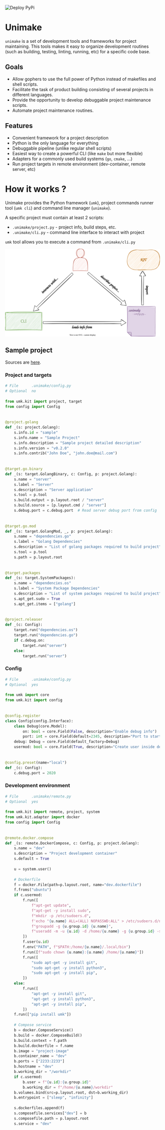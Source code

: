 ![Deploy PyPi](https://github.com/eddoss/unimake/actions/workflows/publish.yml/badge.svg)

# Unimake
`unimake` is a set of development tools and frameworks for project maintaining. This tools makes it easy to organize development routines (such as building, testing, linting, running, etc) for a specific code base.

## Goals
- Allow gophers to use the full power of Python instead of makefiles and shell scripts.
- Facilitate the task of product building consisting of several projects in different languages.
- Provide the opportunity to develop debuggable project maintenance scripts.
- Automate project maintenance routines.

## Features
- Convenient framework for a project description
- Python is the only language for everything
- Debuggable pipeline (unlike regular shell scripts)
- Easiest way to create a powerful CLI (like `make` but more flexible)
- Adapters for a commonly used build systems (`go`, `cmake`, ...)
- Run project targets in remote environment (dev-container, remote server, etc)

# How it works ?
Unimake provides the Python framework (`umk`), project commands runner tool (`umk cli`) and command line manager (`unimake`).

A specific project must contain at least 2 scripts:
- `.unimake/project.py` - project info, build steps, etc.
- `.unimake/cli.py` - command line interface to interact with project

`umk` tool allows you to execute a command from `.unimake/cli.py`

![how-unimake-works](docs/diagrams/high-level.svg)
## Sample project
Sources are [here](docs/sample).
### Project and targets
```py
# File      .unimake/config.py
# Optional  no

from umk.kit import project, target
from config import Config


@project.golang
def _(s: project.Golang):
    s.info.id = "sample"
    s.info.name = "Sample Project"
    s.info.description = "Sample project detailed description"
    s.info.version = "v0.2.0"
    s.info.contrib("John Doe", "john.doe@mail.com")


@target.go.binary
def _(s: target.GolangBinary, c: Config, p: project.Golang):
    s.name = "server"
    s.label = "Server"
    s.description = "Server application"
    s.tool = p.tool
    s.build.output = p.layout.root / "server"
    s.build.source = [p.layout.cmd / "server"]
    s.debug.port = c.debug.port  # Read server debug port from config


@target.go.mod
def _(s: target.GolangMod, _, p: project.Golang):
    s.name = "dependencies.go"
    s.label = "Golang Dependencies"
    s.description = "List of golang packages required to build project"
    s.tool = p.tool
    s.path = p.layout.root


@target.packages
def _(s: target.SystemPackages):
    s.name = "dependencies.os"
    s.label = "System Package Dependencies"
    s.description = "List of system packages required to build project"
    s.apt_get.sudo = True
    s.apt_get.items = ["golang"]


@project.releaser
def _(c: Config):
    target.run("dependencies.os")
    target.run("dependencies.go")
    if c.debug.on:
        target.run("server")
    else:
        target.run("server")
```
### Config
```py
# File      .unimake/config.py
# Optional  yes 

from umk import core
from umk.kit import config


@config.register
class Config(config.Interface):
    class Debug(core.Model):
        on: bool = core.Field(False, description="Enable debug info")
        port: int = core.Field(default=2345, description="Port to start debugger on")
    debug: Debug = core.Field(default_factory=Debug)
    usermod: bool = core.Field(True, description="Create user inside development container")


@config.preset(name="local")
def _(c: Config):
    c.debug.port = 2020
```
### Development environment
```py
# File      .unimake/remote.py
# Optional  yes

from umk.kit import remote, project, system
from umk.kit.adapter import docker
from config import Config


@remote.docker.compose
def _(s: remote.DockerCompose, c: Config, p: project.Golang):
    s.name = "dev"
    s.description = "Project development container"
    s.default = True

    u = system.user()

    # Dockerfile
    f = docker.File(path=p.layout.root, name="dev.dockerfile")
    f.froms("ubuntu")
    if c.usermod:
        f.run([
            f"apt-get update",
            f"apt-get -y install sudo",
            f"mkdir -p /etc/sudoers.d",
            f'echo "{u.name} ALL=(ALL) NOPASSWD:ALL" > /etc/sudoers.d/nopasswd',
            f"groupadd -g {u.group.id} {u.name}",
            f"useradd -m -u {u.id} -d /home/{u.name} -g {u.group.id} -s /bin/sh {u.name}",
        ])
        f.user(u.id)
        f.env("PATH", f"$PATH:/home/{u.name}/.local/bin")
        f.run([f"sudo chown {u.name}:{u.name} /home/{u.name}"])
        f.run([
            "sudo apt-get -y install git",
            "sudo apt-get -y install python3",
            "sudo apt-get -y install pip",
        ])
    else:
        f.run([
            "apt-get -y install git",
            "apt-get -y install python3",
            "apt-get -y install pip",
        ])
    f.run(["pip install umk"])

    # Compose service
    b = docker.ComposeService()
    b.build = docker.ComposeBuild()
    b.build.context = f.path
    b.build.dockerfile = f.name
    b.image = "project-image"
    b.container_name = "dev"
    b.ports = ["2233:2233"]
    b.hostname = "dev"
    b.working_dir = "/workdir"
    if c.usermod:
        b.user = f"{u.id}:{u.group.id}"
        b.working_dir = f"/home/{u.name}/workdir"
    b.volumes.bind(src=p.layout.root, dst=b.working_dir)
    b.entrypoint = ["sleep", "infinity"]

    s.dockerfiles.append(f)
    s.composefile.services["dev"] = b
    s.composefile.path = p.layout.root
    s.service = "dev"
```